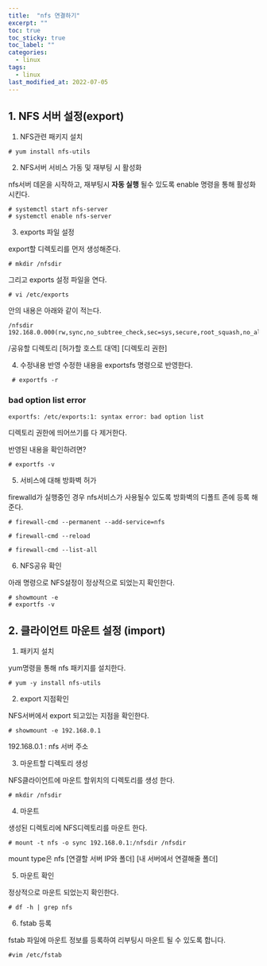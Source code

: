 ```yaml
---
title:  "nfs 연결하기"
excerpt: ""
toc: true
toc_sticky: true
toc_label: ""
categories:
  - linux
tags:
  - linux
last_modified_at: 2022-07-05
---
```



## 1. NFS 서버 설정(export) 

1) NFS관련 패키지 설치

```
# yum install nfs-utils
```
 

2) NFS서버 서비스 가동 및 재부팅 시 활성화

nfs서버 데몬을 시작하고, 재부팅시 **자동 실행** 될수 있도록 enable 명령을 통해 활성화 시킨다.
```
# systemctl start nfs-server
# systemctl enable nfs-server
```

3) exports 파일 설정

export할 디렉토리를 먼저 생성해준다.
```
# mkdir /nfsdir
```
그리고 exports 설정 파일을 연다.
```
# vi /etc/exports
```

안의 내용은 아래와 같이 적는다.
```
/nfsdir 192.168.0.000(rw,sync,no_subtree_check,sec=sys,secure,root_squash,no_all_squash)
```
/공유할 디렉토리 [허가할 호스트 대역] [디렉토리 권한]



4) 수정내용 반영
수정한 내용을 exportsfs 명령으로 반영한다.  
```
 # exportfs -r
```
###  bad option list error
```
exportfs: /etc/exports:1: syntax error: bad option list
```
디렉토리 권한에 띄어쓰기를 다 제거한다.

반영된 내용을 확인하려면? 
```
# exportfs -v
```


5) 서비스에 대해 방화벽 허가

firewalld가 실행중인 경우 nfs서비스가 사용될수 있도록 방화벽의 디폴트 존에 등록 해준다.
```
# firewall-cmd --permanent --add-service=nfs

# firewall-cmd --reload

# firewall-cmd --list-all
```
 

6) NFS공유 확인

아래 명령으로 NFS설정이 정상적으로 되었는지 확인한다.
```
# showmount -e
# exportfs -v
```
 


## 2. 클라이언트 마운트 설정 (import)

1) 패키지 설치

yum명령을 통해 nfs 패키지를 설치한다.
```
# yum -y install nfs-utils
```
 

2) export 지점확인

NFS서버에서 export 되고있는 지점을 확인한다.
```
# showmount -e 192.168.0.1
```
192.168.0.1 : nfs 서버 주소

 

3) 마운트할 디렉토리 생성

NFS클라이언트에 마운트 할위치의 디렉토리를 생성 한다.
```
# mkdir /nfsdir
```
 

4) 마운트

생성된 디렉토리에 NFS디렉토리를 마운트 한다.
```
# mount -t nfs -o sync 192.168.0.1:/nfsdir /nfsdir
```

mount type은 nfs [연결할 서버 IP와 폴더] [내 서버에서 연결해줄 폴더]
 

5) 마운트 확인

정상적으로 마운트 되었는지 확인한다.
```
# df -h | grep nfs
```

6) fstab 등록

fstab 파일에 마운트 정보를 등록하여 리부팅시 마운트 될 수 있도록 합니다.  
```
#vim /etc/fstab
```

